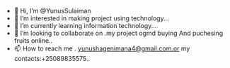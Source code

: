 - 👋 Hi, I’m @YunusSulaiman
- 👀 I’m interested in making project using technology...
- 🌱 I’m currently learning  information technology...
- 💞️ I’m looking to collaborate on .my project ogmd buying And puchesing fruits online..
- 📫 How to reach me .
yunushagenimana4@gmail.com.or my contacts:+25089835575..

<!---
YunusSulaiman/YunusSulaiman is a ✨ special ✨ repository because its `README.md` (this file) appears on your GitHub profile.
You can click the Preview link to take a look at your changes.
--->
